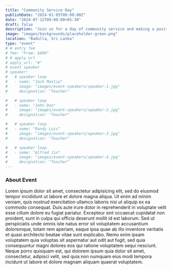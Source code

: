 ```yaml
---
title: "Community Service Day"
publishDate: "2024-01-05T00:00:00Z"
date: "2024-07-12T09:00:00+05:30"
draft: false
description: "Join us for a day of community service and making a positive impact."
image: "images/backgrounds/placeholder-green.png"
location: "Badulla, Sri Lanka"
type: "event"
# # entry fee
# fee: "From: $699"
# # apply url
# apply_url: "#"
# event speaker
# speaker:
#   # speaker loop
#   - name: "Jack Mastio"
#     image: "images/event-speakers/speaker-1.jpg"
#     designation: "Teacher"

#   # speaker loop
#   - name: "John Doe"
#     image: "images/event-speakers/speaker-2.jpg"
#     designation: "Teacher"

#   # speaker loop
#   - name: "Randy Luis"
#     image: "images/event-speakers/speaker-3.jpg"
#     designation: "Teacher"

#   # speaker loop
#   - name: "Alfred Jin"
#     image: "images/event-speakers/speaker-4.jpg"
#     designation: "Teacher"
---
```


### About Event

Lorem ipsum dolor sit amet, consectetur adipisicing elit, sed do eiusmod tempor incididunt ut labore et dolore magna aliqua. Ut enim ad minim veniam, quis nostrud exercitation ullamco laboris nisi ut aliquip ex ea commodo consequat. Duis aute irure dolor in reprehenderit in voluptate velit esse cillum dolore eu fugiat pariatur. Excepteur sint occaecat cupidatat non proident, sunt in culpa qui officia deserunt mollit id est laborum. Sed ut perspiciatis unde omnis iste natus error sit voluptatem accusantium doloremque, totam rem aperiam, eaque ipsa quae ab illo inventore veritatis et quasi architecto beatae vitae sunt explicabo. Nemo enim ipsam voluptatem quia voluptas sit aspernatur aut odit aut fugit, sed quia consequuntur magni dolores eos qui ratione voluptatem sequi nesciunt. Neque porro quisquam est, qui dolorem ipsum quia dolor sit amet, consectetur, adipisci velit, sed quia non numquam eius modi tempora incidunt ut labore et dolore magnam aliquam quaerat voluptatem.
